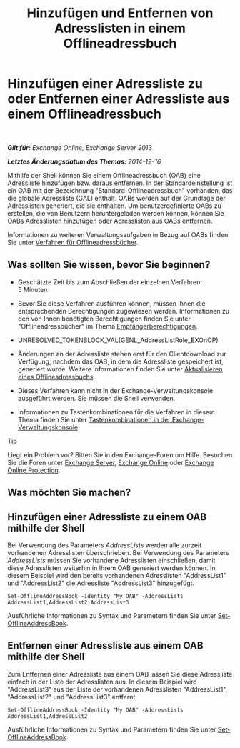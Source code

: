 ﻿---
title: 'Hinzufügen und Entfernen von Adresslisten in einem Offlineadressbuch'
TOCTitle: Hinzufügen einer Adressliste zu oder Entfernen einer Adressliste aus einem Offlineadressbuch
ms:assetid: 86bd5651-ad41-4516-bf23-6579f4e4da03
ms:mtpsurl: https://technet.microsoft.com/de-de/library/Bb123563(v=EXCHG.150)
ms:contentKeyID: 50476093
ms.date: 04/24/2018
mtps_version: v=EXCHG.150
ms.translationtype: HT
---

# Hinzufügen einer Adressliste zu oder Entfernen einer Adressliste aus einem Offlineadressbuch

 

_**Gilt für:** Exchange Online, Exchange Server 2013_

_**Letztes Änderungsdatum des Themas:** 2014-12-16_

Mithilfe der Shell können Sie einem Offlineadressbuch (OAB) eine Adressliste hinzufügen bzw. daraus entfernen. In der Standardeinstellung ist ein OAB mit der Bezeichnung "Standard-Offlineadressbuch" vorhanden, das die globale Adressliste (GAL) enthält. OABs werden auf der Grundlage der Adresslisten generiert, die sie enthalten. Um benutzerdefinierte OABs zu erstellen, die von Benutzern heruntergeladen werden können, können Sie OABs Adresslisten hinzufügen oder Adresslisten aus OABs entfernen. 

Informationen zu weiteren Verwaltungsaufgaben in Bezug auf OABs finden Sie unter [Verfahren für Offlineadressbücher](offline-address-book-procedures-exchange-2013-help.md).

## Was sollten Sie wissen, bevor Sie beginnen?

  - Geschätzte Zeit bis zum Abschließen der einzelnen Verfahren: 5 Minuten

  - Bevor Sie diese Verfahren ausführen können, müssen Ihnen die entsprechenden Berechtigungen zugewiesen werden. Informationen zu den von Ihnen benötigten Berechtigungen finden Sie unter "Offlineadressbücher" im Thema [Empfängerberechtigungen](recipients-permissions-exchange-2013-help.md).

  - UNRESOLVED\_TOKENBLOCK\_VAL(GENL\_AddressListRole\_EXOnOP)

  - Änderungen an der Adressliste stehen erst für den Clientdownload zur Verfügung, nachdem das OAB, in dem die Adressliste gespeichert ist, generiert wurde. Weitere Informationen finden Sie unter [Aktualisieren eines Offlineadressbuchs](https://review.docs.microsoft.com/de-de/exchange/address-books/offline-address-books/update-offline-address-book).

  - Dieses Verfahren kann nicht in der Exchange-Verwaltungskonsole ausgeführt werden. Sie müssen die Shell verwenden.

  - Informationen zu Tastenkombinationen für die Verfahren in diesem Thema finden Sie unter [Tastenkombinationen in der Exchange-Verwaltungskonsole](keyboard-shortcuts-in-the-exchange-admin-center-exchange-online-protection-help.md).


> [!TIP]
> Liegt ein Problem vor? Bitten Sie in den Exchange-Foren um Hilfe. Besuchen Sie die Foren unter <A href="https://go.microsoft.com/fwlink/p/?linkid=60612">Exchange Server</A>, <A href="https://go.microsoft.com/fwlink/p/?linkid=267542">Exchange Online</A> oder <A href="https://go.microsoft.com/fwlink/p/?linkid=285351">Exchange Online Protection</A>.



## Was möchten Sie machen?

## Hinzufügen einer Adressliste zu einem OAB mithilfe der Shell

Bei Verwendung des Parameters *AddressLists* werden alle zurzeit vorhandenen Adresslisten überschrieben. Bei Verwendung des Parameters *AddressLists* müssen Sie vorhandene Adresslisten einschließen, damit diese Adresslisten weiterhin in Ihrem OAB generiert werden können. In diesem Beispiel wird den bereits vorhandenen Adresslisten "AddressList1" und "AddressList2" die Adressliste "AddressList3" hinzugefügt.

    Set-OfflineAddressBook -Identity "My OAB" -AddressLists AddressList1,AddressList2,AddressList3

Ausführliche Informationen zu Syntax und Parametern finden Sie unter [Set-OfflineAddressBook](https://technet.microsoft.com/de-de/library/aa996330\(v=exchg.150\)).

## Entfernen einer Adressliste aus einem OAB mithilfe der Shell

Zum Entfernen einer Adressliste aus einem OAB lassen Sie diese Adressliste einfach in der Liste der Adresslisten aus. In diesem Beispiel wird "AddressList3" aus der Liste der vorhandenen Adresslisten "AddressList1", "AddressList2" und "AddressList3" entfernt.

    Set-OfflineAddressBook -Identity "My OAB" -AddressLists AddressList1,AddressList2

Ausführliche Informationen zu Syntax und Parametern finden Sie unter [Set-OfflineAddressBook](https://technet.microsoft.com/de-de/library/aa996330\(v=exchg.150\)).

